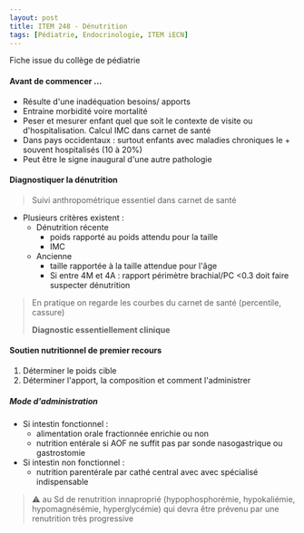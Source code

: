 ```yaml
---
layout: post
title: ITEM 248 - Dénutrition
tags: [Pédiatrie, Endocrinologie, ITEM iECN]
---
```


Fiche issue du collège de pédiatrie

#### Avant de commencer ...

- Résulte d'une inadéquation besoins/ apports
- Entraine morbidité voire mortalité
- Peser et mesurer enfant quel que soit le contexte de visite ou d'hospitalisation. Calcul IMC dans carnet de santé
- Dans pays occidentaux : surtout enfants avec maladies chroniques le + souvent hospitalisés (10 à 20%)
- Peut être le signe inaugural d'une autre pathologie

#### Diagnostiquer la dénutrition

> Suivi anthropométrique essentiel dans carnet de santé

- Plusieurs critères existent :
  - Dénutrition récente
    - poids rapporté au poids attendu pour la taille
    - IMC
  - Ancienne
    - taille rapportée à la taille attendue pour l'âge
    - Si entre 4M et 4A : rapport périmètre brachial/PC <0.3 doit faire suspecter dénutrition

> En pratique on regarde les courbes du carnet de santé (percentile, cassure)
>
> **Diagnostic essentiellement clinique**

#### Soutien nutritionnel de premier recours

1. Déterminer le poids cible
2. Déterminer l'apport, la composition et comment l'administrer 

##### Mode d'administration 

- Si intestin fonctionnel :
  - alimentation orale fractionnée enrichie ou non
  - nutrition entérale si AOF ne suffit pas par sonde nasogastrique ou gastrostomie
- Si intestin non fonctionnel :
  - nutrition parentérale par cathé central avec avec spécialisé indispensable

> :warning: au Sd de renutrition innaproprié (hypophosphorémie, hypokaliémie, hypomagnésémie, hyperglycémie) qui devra être prévenu par une renutrition très progressive





